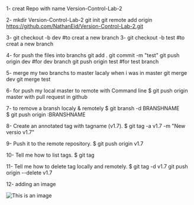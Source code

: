 1- creat Repo with name Version-Control-Lab-2

2- mkdir Version-Control-Lab-2 git init git remote add origin https://github.com/NathanEid/Version-Control-Lab-2.git

3- git checkout -b dev #to creat a new branch 3- git checkout -b test #to creat a new branch

4- for push the files into branchs git add . git commit -m "test" git push origin dev #for dev branch git push origin test #for test branch

5- merge my two branchs to master lacaly when i was in master git merge dev git merge test

6- for push my local master to remote with Command line
$ git push origin master with pull request in github

7- to remove a bransh localy & remotely
$ git bransh -d BRANSHNAME  
$ git push origin :BRANSHNAME

8- Create an annotated tag with tagname (v1.7).
$ git tag -a v1.7 -m "New versio v1.7"

9- Push it to the remote repository.
$ git push origin v1.7

10- Tell me how to list tags.
$ git tag

11- Tell me how to delete tag locally and remotely.
$ git tag -d v1.7 git push origin --delete v1.7

12- adding an image

![This is an image](https://myoctocat.com/assets/images/base-octocat.svg)

